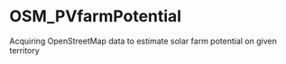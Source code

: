# OSM_PVfarmPotential
Acquiring OpenStreetMap data to estimate solar farm potential on given territory
